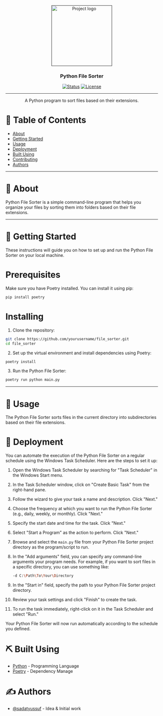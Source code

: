 <p align="center">
  <a href="" rel="noopener">
    <img width=200px height=200px src="https://i.imgur.com/6wj0hh6.jpg" alt="Project logo">
  </a>
</p>

<h3 align="center">Python File Sorter</h3>

<div align="center">

[![Status](https://img.shields.io/badge/status-active-success.svg)]()
[![License](https://img.shields.io/badge/license-MIT-blue.svg)](/LICENSE)

</div>

---

<p align="center"> A Python program to sort files based on their extensions.
    <br> 
</p>

<h1> 📝 Table of Contents </h1>

- [About](#about)
- [Getting Started](#getting_started)
- [Usage](#usage)
- [Deployment](#deployment)
- [Built Using](#built_using)
- [Contributing](#contributing)
- [Authors](#authors)

<hr/>

<h1>🧐  About <a name="about"></a> </h1>
 
Python File Sorter is a simple command-line program that helps you organize your files by sorting them into folders based on their file extensions.
<hr/>

<h1> 🏁 Getting Started <a name="getting_started"></a></h1>

These instructions will guide you on how to set up and run the Python File Sorter on your local machine.

<h1> Prerequisites </h1>

Make sure you have Poetry installed. You can install it using pip:

```bash
pip install poetry
```

<h1> Installing </h1>


 1. Clone the repository:

```bash
git clone https://github.com/yourusername/file_sorter.git
cd file_sorter

```

2. Set up the virtual environment and install dependencies using Poetry:

```bash
poetry install
```
3. Run the Python File Sorter:

```bash
poetry run python main.py

```
<hr/>

<h1> 🎈 Usage <a name="usage"></a> </h1>

The Python File Sorter sorts files in the current directory into subdirectories based on their file extensions.

<h1> 🚀 Deployment <a name = "deployment"></a></h1>
You can automate the execution of the Python File Sorter on a regular schedule using the Windows Task Scheduler. Here are the steps to set it up:

1. Open the Windows Task Scheduler by searching for "Task Scheduler" in the Windows Start menu.

2. In the Task Scheduler window, click on "Create Basic Task" from the right-hand pane.

3. Follow the wizard to give your task a name and description. Click "Next."

4. Choose the frequency at which you want to run the Python File Sorter (e.g., daily, weekly, or monthly). Click "Next."

5. Specify the start date and time for the task. Click "Next."

6. Select "Start a Program" as the action to perform. Click "Next."

7. Browse and select the `main.py` file from your Python File Sorter project directory as the program/script to run.

8. In the "Add arguments" field, you can specify any command-line arguments your program needs. For example, if you want to sort files in a specific directory, you can use something like:
   ```bash
   -d C:\Path\To\Your\Directory
    ```
   
9. In the "Start in" field, specify the path to your Python File Sorter project directory.

10. Review your task settings and click "Finish" to create the task.

11. To run the task immediately, right-click on it in the Task Scheduler and select "Run."

Your Python File Sorter will now run automatically according to the schedule you defined.


<h1> ⛏️ Built Using <a name = "built_using"></a></h1>

- [Python](https://www.python.com/) - Programming Language
- [Poetry](https://python-poetry.org/) - Dependency Manage

<h1>  ✍️ Authors <a name = "authors"></a></h1>

- [@sadatyussuf](https://github.com/sadatyussuf) - Idea & Initial work


